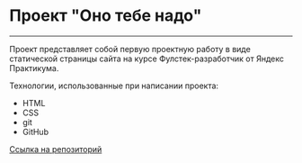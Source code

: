 # Проект "Оно тебе надо"

---

Проект представляет собой первую проектную работу в виде статической страницы сайта на курсе Фулстек-разработчик от Яндекс Практикума.

Технологии, использованные при написании проекта:
* HTML
* CSS
* git
* GitHub

[Ссылка на репозиторий](https://github.com/neh0chy/ono-tebe-nado.git)

